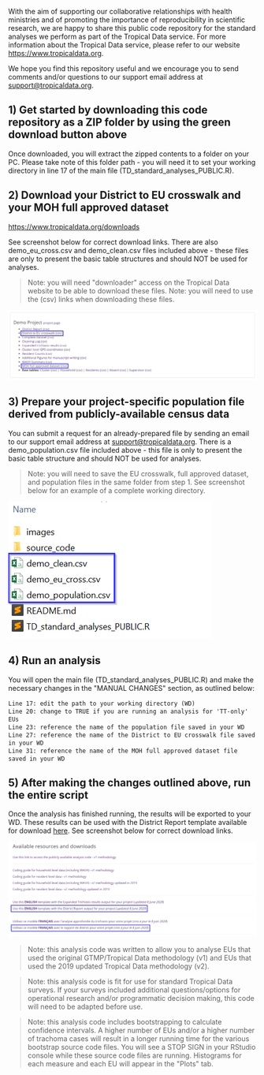With the aim of supporting our collaborative relationships with health ministries and of promoting the importance of reproducibility in scientific research, we are happy to share this public code repository for the standard analyses we perform as part of the Tropical Data service. For more information about the Tropical Data service, please refer to our website https://www.tropicaldata.org.

We hope you find this repository useful and we encourage you to send comments and/or questions to our support email address at support@tropicaldata.org. 

## 1) Get started by downloading this code repository as a ZIP folder by using the green download button above

Once downloaded, you will extract the zipped contents to a folder on your PC. Please take note of this folder path - you will need it to set your working directory in line 17 of the main file (TD_standard_analyses_PUBLIC.R). 

## 2) Download your District to EU crosswalk and your MOH full approved dataset

https://www.tropicaldata.org/downloads

See screenshot below for correct download links. There are also demo_eu_cross.csv and demo_clean.csv files included above - these files are only to present the basic table structures and should NOT be used for analyses.

> Note: you will need "downloader" access on the Tropical Data website to be able to download these files. 
> Note: you will need to use the (csv) links when downloading these files. 

![Tropical Data Downloads module](/images/GitHub_Downloads_screenshot.png)

## 3) Prepare your project-specific population file derived from publicly-available census data

You can submit a request for an already-prepared file by sending an email to our support email address at support@tropicaldata.org. There is a demo_population.csv file included above - this file is only to present the basic table structure and should NOT be used for analyses.

> Note: you will need to save the EU crosswalk, full approved dataset, and population files in the same folder from step 1. See screenshot below for an example of a complete working directory.  

![Tropical Data Downloads module](/images/GitHub_WD_screenshot.png)

## 4) Run an analysis 

You will open the main file (TD_standard_analyses_PUBLIC.R) and make the necessary changes in the "MANUAL CHANGES" section, as outlined below: 

```
Line 17: edit the path to your working directory (WD)
Line 20: change to TRUE if you are running an analysis for 'TT-only' EUs
Line 23: reference the name of the population file saved in your WD
Line 27: reference the name of the District to EU crosswalk file saved in your WD
Line 31: reference the name of the MOH full approved dataset file saved in your WD
```

## 5) After making the changes outlined above, run the entire script

Once the analysis has finished running, the results will be exported to your WD. These results can be used with the District Report template available for download [here](https://www.tropicaldata.org/downloads). See screenshot below for correct download links. 

![Tropical Data Downloads module](/images/GitHub_Templates_screenshot.png)

> Note: this analysis code was written to allow you to analyse EUs that used the original GTMP/Tropical Data methodology (v1) and EUs that used the 2019 updated Tropical Data methodology (v2).    

> Note: this analysis code is fit for use for standard Tropical Data surveys. If your surveys included additional questions/options for operational research and/or programmatic decision making, this code will need to be adapted before use. 
   
> Note: this analysis code includes bootstrapping to calculate confidence intervals. A higher number of EUs and/or a higher number of trachoma cases will result in a longer running time for the various bootstrap source code files. You will see a STOP SIGN in your RStudio console while these source code files are running. Histograms for each measure and each EU will appear in the "Plots" tab. 
